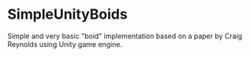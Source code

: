 # SimpleUnityBoids
Simple and very basic "boid" implementation based on a paper by Craig Reynolds using Unity game engine.
